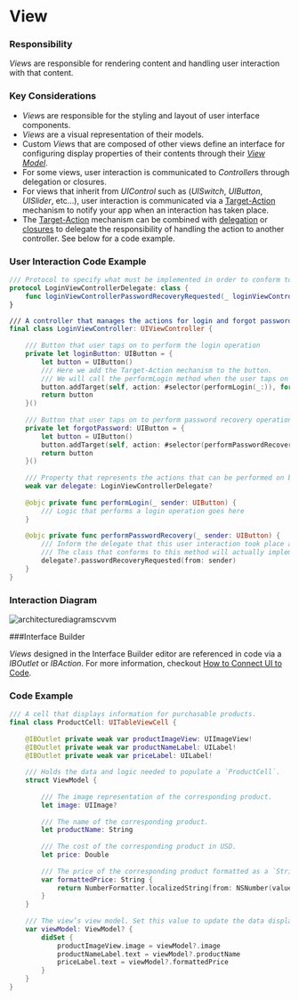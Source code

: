# View
### Responsibility
*View*s are responsible for rendering content and handling user interaction with that content.

### Key Considerations
* *View*s are responsible for the styling and layout of user interface components.
* *Views* are a visual representation of their models.
* Custom *View*s that are composed of other views define an interface for configuring display properties of their contents through their [*View Model*](https://github.com/Lickability/swift-style-guide/blob/master/ViewModel.md).
* For some views, user interaction is communicated to *Controller*s through delegation or closures.
* For views that inherit from *UIControl* such as (*UISwitch*, *UIButton*, *UISlider*, etc...), user interaction is communicated via a [Target-Action](https://developer.apple.com/library/archive/documentation/General/Conceptual/Devpedia-CocoaApp/TargetAction.html#//apple_ref/doc/uid/TP40009071-CH3) mechanism to notify your app when an interaction has taken place.
* The [Target-Action](https://developer.apple.com/library/archive/documentation/General/Conceptual/Devpedia-CocoaApp/TargetAction.html#//apple_ref/doc/uid/TP40009071-CH3) mechanism can be combined with [delegation](https://developer.apple.com/library/archive/documentation/General/Conceptual/DevPedia-CocoaCore/Delegation.html) or [closures](https://docs.swift.org/swift-book/LanguageGuide/Closures.html) to delegate the responsibility of handling the action to another controller. See below for a code example.

### User Interaction Code Example

```swift
/// Protocol to specify what must be implemented in order to conform to a LoginViewControllerDelegate.
protocol LoginViewControllerDelegate: class {
    func loginViewControllerPasswordRecoveryRequested(_ loginViewController: LoginViewController)
}

/// A controller that manages the actions for login and forgot password buttons.
final class LoginViewController: UIViewController {
    
    /// Button that user taps on to perform the login operation
    private let loginButton: UIButton = {
        let button = UIButton()
        /// Here we add the Target-Action mechanism to the button.
        /// We will call the performLogin method when the user taps on the login button and releases the button while their finger is inside the bounds of the button.
        button.addTarget(self, action: #selector(performLogin(_:)), for: .touchUpInside)
        return button
    }()
    
    /// Button that user taps on to perform password recovery operation
    private let forgotPassword: UIButton = {
        let button = UIButton()
        button.addTarget(self, action: #selector(performPasswordRecovery(_:)), for: .touchUpInside)
        return button
    }()
    
    /// Property that represents the actions that can be performed on behalf of this class
    weak var delegate: LoginViewControllerDelegate?
    
    @objc private func performLogin(_ sender: UIButton) {
        /// Logic that performs a login operation goes here
    }
    
    @objc private func performPasswordRecovery(_ sender: UIButton) {
        /// Inform the delegate that this user interaction took place and the forgot password button was pressed.
        /// The class that conforms to this method will actually implement this method
        delegate?.passwordRecoveryRequested(from: sender)
    }
}
```

### Interaction Diagram  
![architecturediagramscvvm](https://user-images.githubusercontent.com/16432044/41423446-5a6c2aaa-6fc9-11e8-9a57-5b31492f59b2.png)

###Interface Builder

*Views* designed in the Interface Builder editor are referenced in code via a *IBOutlet* or *IBAction*. For more information, checkout [How to Connect UI to Code](https://developer.apple.com/library/archive/referencelibrary/GettingStarted/DevelopiOSAppsSwift/ConnectTheUIToCode.html).

### Code Example

```swift
/// A cell that displays information for purchasable products.
final class ProductCell: UITableViewCell {
    
    @IBOutlet private weak var productImageView: UIImageView!
    @IBOutlet private weak var productNameLabel: UILabel!
    @IBOutlet private weak var priceLabel: UILabel!
    
    /// Holds the data and logic needed to populate a `ProductCell`.
    struct ViewModel {
        
        /// The image representation of the corresponding product.
        let image: UIImage?
        
        /// The name of the corresponding product.
        let productName: String
        
        /// The cost of the corresponding product in USD.
        let price: Double
        
        /// The price of the corresponding product formatted as a `String`.
        var formattedPrice: String {
            return NumberFormatter.localizedString(from: NSNumber(value: price), number: .currency)
        }
    }
    
    /// The view’s view model. Set this value to update the data displayed in the view.
    var viewModel: ViewModel? {
        didSet {
            productImageView.image = viewModel?.image
            productNameLabel.text = viewModel?.productName
            priceLabel.text = viewModel?.formattedPrice
        }
    }
}
```
